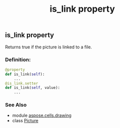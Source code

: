 ﻿---
title: is_link property
second_title: Aspose.Cells for Python via .NET API References
description: 
type: docs
weight: 690
url: /aspose.cells.drawing/picture/is_link/
is_root: false
---

## is_link property


Returns true if the picture is linked to a file.
### Definition:
```python
@property
def is_link(self):
    ...
@is_link.setter
def is_link(self, value):
    ...
```

### See Also
* module [aspose.cells.drawing](../../)
* class [Picture](/cells/python-net/aspose.cells.drawing/picture)
